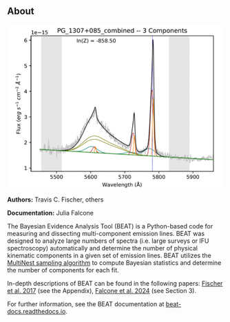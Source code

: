 About
-------

<img src="docs/build/html/_images/beat-img.png" />

**Authors:** Travis C. Fischer, others

**Documentation:** Julia Falcone 

The Bayesian Evidence Analysis Tool (BEAT) is a Python-based code for measuring and dissecting multi-component emission lines. BEAT was designed to analyze large numbers of spectra (i.e. large surveys or IFU spectroscopy) automatically and determine the number of physical kinematic components in a given set of emission lines. BEAT utilizes the [MultiNest sampling algorithm](https://github.com/farhanferoz/MultiNest) to compute Bayesian statistics and determine the number of components for each fit.

<!--frequently observed in active galactic nuclei (AGN) exhibiting outflowing winds. -->

In-depth descriptions of BEAT can be found in the following papers: [Fischer et al. 2017](https://ui.adsabs.harvard.edu/abs/2017ApJ...834...30F/abstract) (see the Appendix), [Falcone et al. 2024](https://ui.adsabs.harvard.edu/abs/2024ApJ...971...17F/abstract) (see Section 3).


For further information, see the BEAT documentation at
[beat-docs.readthedocs.io](https://beat-docs.readthedocs.io).


<!--Installation
-------

how to install and get going...

.. image:: docs/images/beat-img.png
  :width: 700
  :alt: figure of emission line fit
  -->
